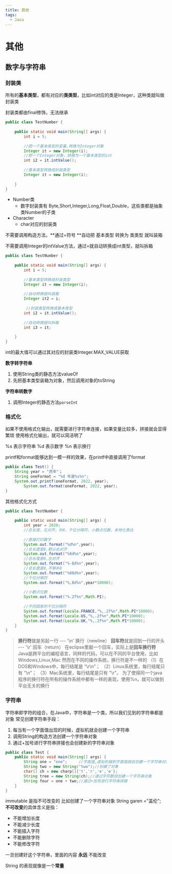 ```yaml
---
title: 其他
tags:
  - Java
---
```


# 其他

## 数字与字符串

### 封装类

所有的**基本类型**，都有对应的**类类型**，比如int对应的类是Integer，这种类就叫做封装类

封装类都由final修饰，无法继承

```java
public class TestNumber {
 
    public static void main(String[] args) {
        int i = 5;
         
        //把一个基本类型的变量,转换为Integer对象
        Integer it = new Integer(i);
        //把一个Integer对象，转换为一个基本类型的int
        int i2 = it.intValue();
        
        //基本类型转换成封装类型
        Integer it = new Integer(i);
         
    }
}
```

- Number类
  - 数字封装类有 Byte,Short,Integer,Long,Float,Double，这些类都是抽象类Number的子类
- Character
  - char对应的封装类



不需要调用构造方法，**通过=符号 **自动把 基本类型 转换为 类类型 就叫装箱

不需要调用Integer的intValue方法，通过=就自动转换成int类型，就叫拆箱

```java
public class TestNumber {
 
    public static void main(String[] args) {
        int i = 5;
 
        //基本类型转换成封装类型
        Integer it = new Integer(i);
         
        //自动转换就叫装箱
        Integer it2 = i;
        
         //封装类型转换成基本类型
        int i2 = it.intValue();
         
        //自动转换就叫拆箱
        int i3 = it;
         
    }
}
```

int的最大值可以通过其对应的封装类Integer.MAX_VALUE获取



**数字转字符串**

1. 使用String类的静态方法valueOf
2. 先把基本类型装箱为对象，然后调用对象的toString

**字符串转数字**

1. 调用Integer的静态方法`parseInt`



###  格式化

如果不使用格式化输出，就需要进行字符串连接，如果变量比较多，拼接就会显得繁琐
使用格式化输出，就可以简洁明了

%s 表示字符串
%d 表示数字
%n 表示换行



printf和format能够达到一模一样的效果，在printf中直接调用了format

```java
public class Test() {
    String year = "虎年"；
    String oneFormat = "%d 年是%s%n";
    System.out.printf(oneFormat, 2022, year);
        System.out.format(oneFormat, 2022, year);
}
```

其他格式化方式

```java
public class TestNumber {
   
    public static void main(String[] args) {
        int year = 2020;
        //总长度，左对齐，补0，千位分隔符，小数点位数，本地化表达
          
        //直接打印数字
        System.out.format("%d%n",year);
        //总长度是8,默认右对齐
        System.out.format("%8d%n",year);
        //总长度是8,左对齐
        System.out.format("%-8d%n",year);
        //总长度是8,不够补0
        System.out.format("%08d%n",year);
        //千位分隔符
        System.out.format("%,8d%n",year*10000);
  
        //小数点位数
        System.out.format("%.2f%n",Math.PI);
          
        //不同国家的千位分隔符
        System.out.format(Locale.FRANCE,"%,.2f%n",Math.PI*10000);
        System.out.format(Locale.US,"%,.2f%n",Math.PI*10000);
        System.out.format(Locale.UK,"%,.2f%n",Math.PI*10000);
    }
}
```



> **换行符**就是另起一行 --- '\n' 换行（newline）
> **回车符**就是回到一行的开头 --- '\r' 回车（return）
> 在eclipse里敲一个回车，实际上是**回车换行符**
> Java是跨平台的编程语言，同样的代码，可以在不同的平台使用，比如Windows,Linux,Mac
> 然而在不同的操作系统，换行符是不一样的
> （1）在DOS和Windows中，每行结尾是 “\r\n”；
> （2）Linux系统里，每行结尾只有 “\n”；
> （3）Mac系统里，每行结尾是只有 "\r"。
> 为了使得同一个java程序的换行符在所有的操作系统中都有一样的表现，使用%n，就可以做到平台无关的换行



### 字符串

字符串即字符的组合，在Java中，字符串是一个类，所以我们见到的字符串都是对象
常见创建字符串手段：
1. 每当有一个字面值出现的时候，虚拟机就会创建一个字符串
2. 调用String的构造方法创建一个字符串对象
3. 通过+加号进行字符串拼接也会创建新的字符串对象

```java
public class Test {
    public static void main(String[] args) {
        String one = "one";		//字面值,虚拟机碰到字面值就会创建一个字符串对象
        String two = new String("two");//创建了对象
        char[] ch = new charp[]{'t','r','e','e'};
        String tree = new String(ch);//通过字符数组创建一个字符串对象
        String four = one + two;//通过+加号进行字符串拼接
    }
}
```

immutable 是指不可改变的
比如创建了一个字符串对象
String garen ="盖伦";
**不可改变**的具体含义是指：

- 不能增加长度
- 不能减少长度
- 不能插入字符
- 不能删除字符
- 不能修改字符

一旦创建好这个字符串，里面的内容 **永远** 不能改变

String 的表现就像是一个**常量**
